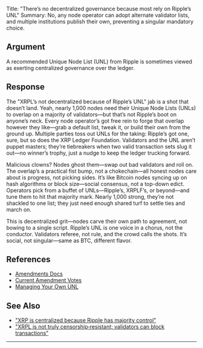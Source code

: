 Title: "There’s no decentralized governance because most rely on Ripple’s UNL"
Summary: No, any node operator can adopt alternate validator lists, and multiple institutions publish their own, preventing a singular mandatory choice.

## Argument  
A recommended Unique Node List (UNL) from Ripple is sometimes viewed as exerting centralized governance over the ledger.

## Response  
The "XRPL’s not decentralized because of Ripple’s UNL" jab is a shot that doesn’t land. Yeah, nearly 1,000 nodes need their Unique Node Lists (UNLs) to overlap on a majority of validators—but that’s not Ripple’s boot on anyone’s neck. Every node operator’s got free rein to forge that overlap however they like—grab a default list, tweak it, or build their own from the ground up. Multiple parties toss out UNLs for the taking: Ripple’s got one, sure, but so does the XRP Ledger Foundation. Validators and the UNL aren’t puppet masters; they’re tiebreakers when two valid transaction sets slug it out—no winner’s trophy, just a nudge to keep the ledger trucking forward.

Malicious clowns? Nodes ghost them—swap out bad validators and roll on. The overlap’s a practical fist bump, not a chokechain—all honest nodes care about is progress, not picking sides. It’s like Bitcoin nodes syncing up on hash algorithms or block size—social consensus, not a top-down edict. Operators pick from a buffet of UNLs—Ripple’s, XRPLF’s, or beyond—and tune them to hit that majority mark. Nearly 1,000 strong, they’re not shackled to one list; they just need enough shared turf to settle ties and march on.

This is decentralized grit—nodes carve their own path to agreement, not bowing to a single script. Ripple’s UNL is one voice in a chorus, not the conductor. Validators referee, not rule, and the crowd calls the shots. It’s social, not singular—same as BTC, different flavor.


## References
- [Amendments Docs](https://xrpl.org/docs/concepts/networks-and-servers/amendments)
- [Current Amendment Votes](https://xrpscan.com/amendments)
- [Managing Your Own UNL](https://xrpl.org/run-a-rippled-validator.html#trusted-validator-lists)

## See Also
- ["XRP is centralized because Ripple has majority control"](xrp-is-centralized-because-ripple-has-majority-control.html)
- ["XRPL is not truly censorship‑resistant; validators can block transactions"](xrpl-is-not-truly-censorship-resistant-validators-can-block-transactions.html)

---

